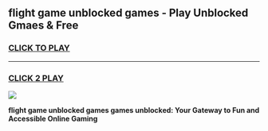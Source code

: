 
## flight game unblocked games - Play Unblocked Gmaes & Free
<h3>
<a href="https://premium.freeplayer.one?title=flight_game_unblocked_games&ref=19F">CLICK TO PLAY</a></h3>
<hr>

<h3>
<a href="https://premium.freeplayer.one?title=flight_game_unblocked_games&ref=19F">CLICK 2 PLAY</a>
  
</h3>

<a href="https://premium.freeplayer.one?title=flight_game_unblocked_games&ref=19F/"><img src="https://clearcache.store/games.png"></a>


**flight game unblocked games games unblocked: Your Gateway to Fun and Accessible Online Gaming**

